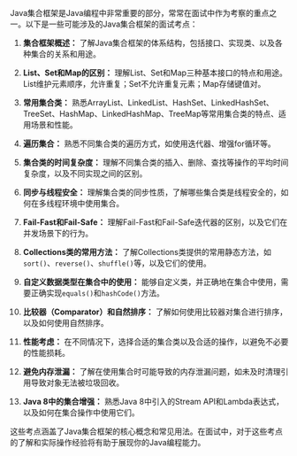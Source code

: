 Java集合框架是Java编程中非常重要的部分，常常在面试中作为考察的重点之一。以下是一些可能涉及的Java集合框架的面试考点：

1. **集合框架概述：** 了解Java集合框架的体系结构，包括接口、实现类、以及各种集合的关系和用途。

2. **List、Set和Map的区别：** 理解List、Set和Map三种基本接口的特点和用途。List维护元素顺序，允许重复；Set不允许重复元素；Map存储键值对。

3. **常用集合类：** 熟悉ArrayList、LinkedList、HashSet、LinkedHashSet、TreeSet、HashMap、LinkedHashMap、TreeMap等常用集合类的特点、适用场景和性能。

4. **遍历集合：** 熟悉不同集合类的遍历方式，如使用迭代器、增强for循环等。

5. **集合类的时间复杂度：** 理解不同集合类的插入、删除、查找等操作的平均时间复杂度，以及不同实现之间的区别。

6. **同步与线程安全：** 理解集合类的同步性质，了解哪些集合类是线程安全的，如何在多线程环境中使用集合。

7. **Fail-Fast和Fail-Safe：** 理解Fail-Fast和Fail-Safe迭代器的区别，以及它们在并发场景下的行为。

8. **Collections类的常用方法：** 了解Collections类提供的常用静态方法，如`sort()`、`reverse()`、`shuffle()`等，以及它们的使用。

9. **自定义数据类型在集合中的使用：** 能够自定义类，并正确地在集合中使用，需要正确实现`equals()`和`hashCode()`方法。

10. **比较器（Comparator）和自然排序：** 了解如何使用比较器对集合进行排序，以及如何使用自然排序。

11. **性能考虑：** 在不同情况下，选择合适的集合类以及合适的操作，以避免不必要的性能损耗。

12. **避免内存泄漏：** 了解在使用集合时可能导致的内存泄漏问题，如未及时清理引用导致对象无法被垃圾回收。

13. **Java 8中的集合增强：** 熟悉Java 8中引入的Stream API和Lambda表达式，以及如何在集合操作中使用它们。

这些考点涵盖了Java集合框架的核心概念和常见用法。在面试中，对于这些考点的了解和实际操作经验将有助于展现你的Java编程能力。